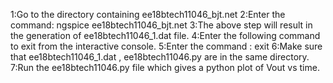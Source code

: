 1:Go to the directory containing ee18btech11046_bjt.net
2:Enter the command: ngspice ee18btech11046_bjt.net
3:The above step will result in the generation of ee18btech11046_1.dat file.
4:Enter the following command to exit from the interactive console.
5:Enter the command : exit
6:Make sure that ee18btech11046_1.dat , ee18btech11046.py are in the same directory.
7:Run the ee18btech11046.py file which gives a python plot of Vout vs time.

